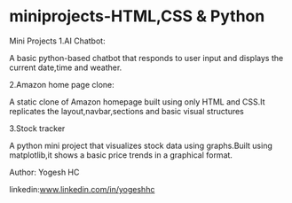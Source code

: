 # miniprojects-HTML,CSS & Python

Mini Projects
1.AI Chatbot:

A basic python-based chatbot that responds to user input and displays the current date,time and weather.

2.Amazon home page clone:

A static clone of Amazon homepage built using only HTML and CSS.It replicates the layout,navbar,sections and basic visual structures

3.Stock tracker

A python mini project that visualizes stock data using graphs.Built using matplotlib,it shows a basic price trends in a graphical format.




Author:
Yogesh HC

linkedin:www.linkedin.com/in/yogeshhc 














